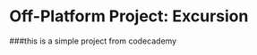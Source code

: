  Off-Platform Project: Excursion
=================================

###this is a simple project from codecademy




